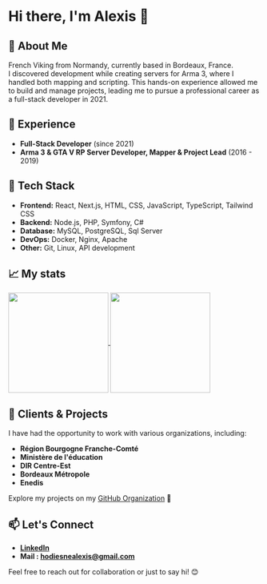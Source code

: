 # Hi there, I'm Alexis 👋

## 🚀 About Me
French Viking from Normandy, currently based in Bordeaux, France.<br>
I discovered development while creating servers for Arma 3, where I handled both mapping and scripting. This hands-on experience allowed me to build and manage projects, leading me to pursue a professional career as a full-stack developer in 2021.

## 💼 Experience
- **Full-Stack Developer** (since 2021)
- **Arma 3 & GTA V RP Server Developer, Mapper & Project Lead** (2016 - 2019)

## 🔧 Tech Stack
- **Frontend:** React, Next.js, HTML, CSS, JavaScript, TypeScript, Tailwind CSS
- **Backend:** Node.js, PHP, Symfony, C# 
- **Database:** MySQL, PostgreSQL, Sql Server
- **DevOps:** Docker, Nginx, Apache
- **Other:** Git, Linux, API development

## 📈 My stats
<a href="https://github.com/anuraghazra/github-readme-stats">
  <img height=200 align="center" src="https://github-readme-stats.vercel.app/api?username=alexishodiesne&show_icons=true" />
</a>
<a href="https://github.com/anuraghazra/convoychat"> 
  <img height=200 align="center" src="https://github-readme-stats.vercel.app/api/top-langs/?username=alexishodiesne&card_width=320" /> 
</a>

## 🏢 Clients & Projects
I have had the opportunity to work with various organizations, including:
- **Région Bourgogne Franche-Comté**
- **Ministère de l'éducation**
- **DIR Centre-Est**
- **Bordeaux Métropole**
- **Enedis**

Explore my projects on my [GitHub Organization](https://github.com/hodiesne-lab) 🚀

## 📫 Let's Connect 
- **[LinkedIn](https://www.linkedin.com/in/alexis-hodiesne)**
- **Mail : hodiesnealexis@gmail.com**

Feel free to reach out for collaboration or just to say hi! 😊
